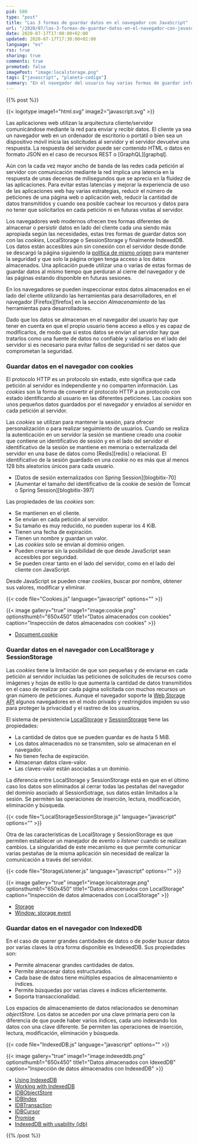 ```yaml
---
pid: 500
type: "post"
title: "Las 3 formas de guardar datos en el navegador con JavaScript"
url: "/2020/07/las-3-formas-de-guardar-datos-en-el-navegador-con-javascript/"
date: 2020-07-17T17:00:00+02:00
updated: 2020-07-17T17:30:00+02:00
language: "es"
rss: true
sharing: true
comments: true
promoted: false
imagePost: "image:localstorage.png"
tags: ["javascript", "planeta-codigo"]
summary: "En el navegador del usuario hay varias formas de guardar información con diferentes propósitos que perdure entre las visitas realizadas en varias sesiones. Los navegadores ofrecen tres formas de guardar datos: cookies, LocalStorage y SessionStorage e IndexedDB cada una con diferentes características y utilizables con código JavaScript."
---
```

 
{{% post %}}

{{< logotype image1="html.svg" image2="javascript.svg" >}}

Las aplicaciones web utilizan la arquitectura cliente/servidor comunicándose mediante la red para enviar y recibir datos. El cliente ya sea un navegador web en un ordenador de escritorio o portátil o bien sea un dispositivo móvil inicia las solicitudes al servidor y el servidor devuelve una respuesta. La respuesta del servidor puede ser contenido HTML o datos en formato JSON en el caso de recursos REST o [GraphQL][graphql].

Aún con la cada vez mayor ancho de banda de las redes cada petición al servidor con comunicación mediante la red implica una latencia en la respuesta de unas decenas de milisegundos que se aprecia en la fluidez de las aplicaciones. Para evitar estas latencias y mejorar la experiencia de uso de las aplicaciones web hay varias estrategias, reducir el número de peticiones de una página web o aplicación web, reducir la cantidad de datos transmitidos y cuando sea posible cachear los recursos y datos para no tener que solicitarlos en cada petición ni en futuras visitas al servidor.

Los navegadores web modernos ofrecen tres formas diferentes de almacenar o persistir datos en lado del cliente cada una siendo más apropiada según las necesidades, estas tres formas de guardar datos son con las _cookies_, LocalStorage o SessionStorage y finalmente IndexedDB. Los datos están accesibles aún sin conexión con el servidor desde donde se descargó la página siguiendo la [política de mismo origen](https://www.w3.org/Security/wiki/Same_Origin_Policy) para mantener la seguridad y que solo la página origen tenga acceso a los datos almacenados. Una aplicación puede utilizar una o varias de estas formas de guardar datos al mismo tiempo que perduran al cierre del navegador y de las páginas estando disponible en futuras sesiones.

En los navegadores se pueden inspeccionar estos datos almacenados en el lado del cliente utilizando las herramientas para desarrolladores, en el navegador [Firefox][firefox] en la sección _Almacenamiento_ de las herramientas para desarrolladores.

Dado que los datos se almacenan en el navegador del usuario hay que tener en cuenta en que el propio usuario tiene acceso a ellos y es capaz de modificarlos, de modo que si estos datos se envían al servidor hay que tratarlos como una fuente de datos no confiable y validarlos en el lado del servidor si es necesario para evitar fallos de seguridad ni ser datos que comprometan la seguridad.

### Guardar datos en el navegador con cookies

El protocolo HTTP es un protocolo sin estado, esto significa que cada petición al servidor es independiente y no comparten información. Las _cookies_ son la forma de convertir el protocolo HTTP a un protocolo con estado identificando al usuario en las diferentes peticiones. Las _cookies_ son unos pequeños datos guardados por el navegador y enviados al servidor en cada petición al servidor.

Las _cookies_ se utilizan para mantener la sesión, para ofrecer personalización o para realizar seguimiento de usuarios. Cuando se realiza la autenticación en un servidor la sesión se mantiene creado una _cookie_ que contiene un identificativo de sesión y en el lado del servidor el identificativo de la sesión se mantiene en memoria o externalizada del servidor en una base de datos como [Redis][redis] o relacional. El identificativo de la sesión guardado en una _cookie_ no es más que al menos 128 bits aleatorios únicos para cada usuario.

* [Datos de sesión externalizados con Spring Session][blogbitix-70]
* [Aumentar el tamaño del identificativo de la cookie de sesión de Tomcat o Spring Session][blogbitix-397]

Las propiedades de las _cookies_ son:

* Se mantienen en el cliente.
* Se envían en cada petición al servidor.
* Su tamaño es muy reducido, no pueden superar los 4 KiB.
* Tienen una fecha de expiración.
* Tienen un nombre y guardan un valor.
* Las _cookies_ solo se envían al dominio origen.
* Pueden crearse sin la posibilidad de que desde JavaScript sean accesibles por seguridad.
* Se pueden crear tanto en el lado del servidor, como en el lado del cliente con JavaScript.

Desde JavaScript se pueden crear _cookies_, buscar por nombre, obtener sus valores, modificar y eliminar.

{{< code file="Cookies.js" language="javascript" options="" >}}

{{< image
    gallery="true"
    image1="image:cookie.png" optionsthumb1="650x450" title1="Datos almacenados con cookies"
    caption="Inspección de datos almacenados con cookies" >}}

* [Document.cookie](https://developer.mozilla.org/en-US/docs/Web/API/Document/cookie)

### Guardar datos en el navegador con LocalStorage y SessionStorage

Las _cookies_ tiene la limitación de que son pequeñas y de enviarse en cada petición al servidor incluidas las peticiones de solicitudes de recursos como imágenes y hojas de estilo lo que aumenta la cantidad de datos transmitidos en el caso de realizar por cada página solicitada con muchos recursos un gran número de peticiones. Aunque el navegador soporte la [Web Storage API](https://developer.mozilla.org/en-US/docs/Web/API/Web_Storage_API) algunos navegadores en el modo privado y restringidos impiden su uso para proteger la privacidad y el rastreo de los usuarios.

El sistema de persistencia [LocalStorage](https://developer.mozilla.org/en-US/docs/Web/API/Window/localStorage) y [SessionStorage](https://developer.mozilla.org/en-US/docs/Web/API/Window/sessionStorage) tiene las propiedades:

* La cantidad de datos que se pueden guardar es de hasta 5 MiB.
* Los datos almacenados no se transmiten, solo se almacenan en el navegador.
* No tienen fecha de expiración.
* Almacenan datos clave-valor.
* Las claves-valor están asociadas a un dominio.

La diferencia entre LocalStorage y SessionStorage está en que en el último caso los datos son eliminados al cerrar todas las pestañas del navegador del dominio asociado al SessionSotrage, sus datos están limitados a la sesión. Se permiten las operaciones de inserción, lectura, modificación, eliminación y búsqueda. 

{{< code file="LocalStorageSessionStorage.js" language="javascript" options="" >}}

Otra de las características de LocalStorage y SessionStorage es que permiten establecer un manejador de evento o _listener_ cuando se realizan cambios. La singularidad de este mecanismo es que permite comunicar varias pestañas de la misma aplicación sin necesidad de realizar la comunicación a través del servidor.

{{< code file="StorageListener.js" language="javascript" options="" >}}

{{< image
    gallery="true"
    image1="image:localstorage.png" optionsthumb1="650x450" title1="Datos almacenados con LocalStorage"
    caption="Inspección de datos almacenados con LocalStorage" >}}

* [Storage](https://developer.mozilla.org/en-US/docs/Web/API/Storage)
* [Window: storage event](https://developer.mozilla.org/en-US/docs/Web/API/Window/storage_event)

### Guardar datos en el navegador con IndexedDB

En el caso de querer grandes cantidades de datos o de poder buscar datos por varias claves la otra forma disponible es IndexedDB. Sus propiedades son:

* Permite almacenar grandes cantidades de datos.
* Permite almacenar datos estructurados.
* Cada base de datos tiene múltiples espacios de almacenamiento e índices.
* Permite búsquedas por varias claves e índices eficientemente.
* Soporta transaccionalidad.

Los espacios de almacenamiento de datos relacionados se denominan _objectStore_. Los datos se acceden por una clave primaria pero con la diferencia de que puede haber varios índices, cada uno indexando los datos con una clave diferente. Se permiten las operaciones de inserción, lectura, modificación, eliminación y búsqueda. 

{{< code file="IndexedDB.js" language="javascript" options="" >}}

{{< image
    gallery="true"
    image1="image:indexeddb.png" optionsthumb1="650x450" title1="Datos almacenados con IdexedDB"
    caption="Inspección de datos almacenados con IndexedDB" >}}

* [Using IndexedDB](https://developer.mozilla.org/en-US/docs/Web/API/IndexedDB_API/Using_IndexedDB)
* [Working with IndexedDB](https://developers.google.com/web/ilt/pwa/working-with-indexeddb)
* [IDBObjectStore](https://developer.mozilla.org/en-US/docs/Web/API/IDBObjectStore)
* [IDBIndex](https://developer.mozilla.org/en-US/docs/Web/API/IDBIndex)
* [IDBTransaction](https://developer.mozilla.org/en-US/docs/Web/API/IDBTransaction)
* [IDBCursor](https://developer.mozilla.org/en-US/docs/Web/API/IDBCursor)
* [Promise](https://developer.mozilla.org/en-US/docs/Web/JavaScript/Reference/Global_Objects/Promise)
* [IndexedDB with usability (idb)](https://github.com/jakearchibald/idb)

{{% /post %}}
